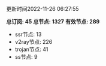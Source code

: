 更新时间2022-11-26 06:27:55

**总订阅: 45**
**总节点: 1327**
**有效节点: 289**
- ssr节点: 13
- v2ray节点: 226
- trojan节点: 41
- ss节点: 9
